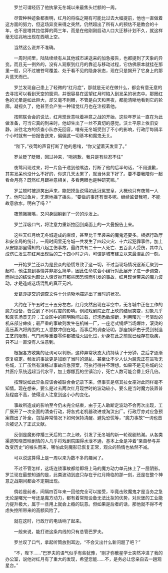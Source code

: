 　　罗兰可谓经历了他执掌无冬城以来最焦头烂额的一周。

　　尽管种种迹象都表明，红月的将临之期有可能比过去大幅提前，他也一直做着这方面的努力，但这场异变来得之突然，仍然超出了所有人的预估不是教会的十年，也不是塔其拉估算的两三年，而是在他刚刚启动人口大迁移计划不久，就这样毫无征兆地出现在西境上空。

　　当然这么说并不准确。

　　一周时间里，陆陆续续有从其他城市递送来的加急报告，也都提到了天象的异变。而且无一例外的，没有人观察到红月的靠近与移动过程，它仿佛原本就挂在那里一般，只不过被苍穹覆盖、处于看不见的隐身状态，现在只是揭开了它身上的那片蓝天而已。

　　罗兰发现自己患上了轻微的“红月症”，那就是无论在做什么，都会有意无意的去寻找可以看到天空的窗洞，并很容易在遥望红月时陷入到发呆的状态中。那圈红色的光晕是如此巨大，却又毫不刺眼，不管是白天和黑夜，都能清晰地看到它的轮廓。凝视久了，他甚至会产生一种错觉红月也在注视着他。

　　按照联合会的说法，红月现世意味着神意之战的开始，这些年罗兰一直在为此做准备，可当它真的到来时，他却生出了一丝不真切的感觉。沃土平原上依旧安静，派往北方的侦查小队亦无回音，唯有无冬城受到了不小的影响，行政厅每隔半个小时就有一份报告送来，偏偏这一切基本和魔鬼无关。

　　“陛下，”夜莺的声音打断了他的思绪，“你又望着天发呆了。”

　　罗兰眨了眨眼，回过神来，“呃抱歉，我只是有些忍不住”

　　夜莺闪现过来，将一片鱼干递到他嘴边，打断了他的后半句话，“不用道歉，其实发呆也没什么不好的，你这几天太累了，就当休息下好了。要不要我陪你一起看会月亮？既然红月跟神意相关，多看两眼也是种研究嘛。”

　　罗兰顿时被逗笑出声来，能把摸鱼说得如此冠冕堂皇，大概也只有夜莺一人了。他叼过鱼片，无奈地摇了摇头，“要做的事还有很多呢。继续监督我吧，不能故意放水，明白了吗？”

　　夜莺撇撇嘴，又闪身回躺到了一旁的沙发上。

　　罗兰深吸口气，将注意力重新拉回到桌面上的一大叠报告上来。

　　这些天红月给无冬城造成的麻烦，甚至比千里袭来的魔鬼还要多。根据行政厅和安全局的统计，一周时间里无冬城一共发生了四起火灾、十六起犯罪事件。加上从安娜那里得知的八起工伤事故，最终共有二十一人死亡、五百余人受伤，其中九成伤亡发生在红月出现后的二十四小时之内，可谓是城市建立以来最混乱的一刻。

　　一开始罗兰还以为是民众的恐慌导致了这一切，不过当现场情况逐渐汇聚到一起时，他注意到事情并非那么简单，因此任命联合小组行对此展开了进一步调查，而得出的结论也颇让人惊讶抛开那些因恐慌而引发的事故，红月现世带来的魔力波动，才是造成这场混乱的真正元凶。

　　爱葛莎提交的调查文件十分清晰地描述出了当时的状况。

　　大约在下午五时三十五分左右，红月突然出现在半空中，无冬城中正在工作的魔力设备，皆受到了不同程度的影响。例如戏剧院正在上映的结局突变，幻象几乎和真实场景无异；工业区中的照明瞬间过载，灯泡悉数熔断，利用曙光一号驱动的机床部分瘫痪；最严重的事故则发生在机械一厂，一座老式锅炉当场爆炸，滚烫的高压蒸汽将周围的工人悉数冲倒在地。而事后的调查证明，那座锅炉由于受到制造工艺的限制，气门阀等重要零件都被烛火固化过，炉身在此之前就已经存在隐疾，只不过一直没有人注意到。

　　根据各方收集的证词可以判断，这种异常状态大约持续了十分钟，之后才逐渐恢复稳定。频发的事故更是加剧了当时的混乱，甚至让不少人认为魔鬼正在进攻无冬城，工厂虽然有演练过事故应急预案，可执行得并不理想。如果不是无冬城的公共医疗系统远超当代水平，加上娜娜瓦的坐镇治疗，死亡人数可能会番上好几倍。

　　按理说如此异象应该会被联合会记录下来，但事实是塔其拉女巫对此同样毫不知情。现在想来，要么是过去两次红月现世时的波动较小，要么是当时魔力装置普及程度不高，使得没人注意到这小小的变化。

　　事故所造成的影响至今仍未完全结束，由于无人敢断定波动不会再次出现，工厂展开了一次全面的清查行动，将各式老机器改进或淘汰出厂。行政厅亦对应急预案做出了补全，包括异常情况下如何保持清醒、避免恐慌等，“魔力事故”一词也首次被记入了正式文献。

　　反倒是魔影停播三天后的二次上映，引发了无冬城的新一轮观剧热潮。从各类渠道知晓首映剧情的人几乎将戏剧院围得水泄不通，基本上全是冲着“亲自参与并改变历史”的噱头而来，哪怕此刻魔影已恢复正常，观众的热情也依然不减。

　　可以说这算得上是一周以来为数不多的趣闻了。

　　不过不管怎样，这场连锁事故都给即将上马的魔方动力单元抹上了一层阴影。罗兰现在最想知道的是，此类波动到底只存在于红月降临的那一刻，还是在整个神意之战期间都会不定期出现。

　　倘若是前者，间隔四百年来一回他完全可以接受，毕竟击败魔鬼才是当务之急无论是曙光一号还是魔方动力，都有着常规设备无法比拟的优势，对灰堡的工业能力提升极大，属于一旦用上就会上瘾的玩意。但如果是后者的话，那他就不得不考虑失控所带来的高额风险了。

　　就在这时，行政厅的电话响了起来。

　　一般来说，能打进这条内线的只有总管巴罗夫。

　　罗兰叹了口气，拿起听筒放到耳边，“不会又出什么新问题了吧？”

　　“不，陛下……”巴罗夫的语气似乎有些犹豫，“刚才弥散星学士突然冲进了我的办公室，说他对红月有了重大的发现，希望您能……不，是务必让您亲自去一趟观星台。”
